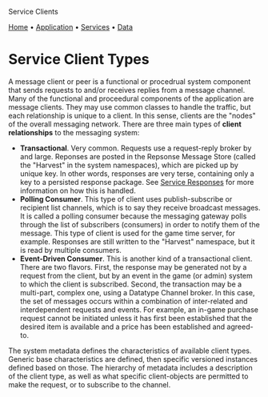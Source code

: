 


Service Clients




[Home](./app_help.html) •
 [Application](./app_arch.html) •
 [Services](./svc_arch.html) •
 [Data](./data_arch.html)


# Service Client Types
A message client or peer is a functional or procedrual system component that sends requests to and/or receives replies from a message channel. Many of the functional and proceedural components of the application are message clients. They may use common classes to handle the traffic, but each relationship is unique to a client. In this sense, clients are the "nodes" of the overall messaging network.
 There are three main types of **client relationships** to the messaging system:
 * **Transactional**. Very common. Requests use a request-reply broker by and large. Reponses are posted in the Repsonse Message Store (called the "Harvest" in the system namespaces), which are picked up by unique key. In other words, responses are very terse, containing only a key to a persisted response package. See [Service Responses](./svc_response.html) for more information on how this is handled.
 * **Polling Consumer**. This type of client uses publish-subscribe or recipient list channels, which is to say they receive broadcast messages. It is called a polling consumer because the messaging gateway polls through the list of subscribers (consumers) in order to notify them of the message. This type of client is used for the game time server, for example. Responses are still written to the "Harvest" namespace, but it is read by multiple consumers.
 * **Event-Driven Consumer**. This is another kind of a transactional client. There are two flavors. First, the response may be generated not by a request from the client, but by an event in the game (or admin) system to which the client is subscribed. Second, the transaction may be a multi-part, complex one, using a Datatype Channel broker. In this case, the set of messages occurs within a combination of inter-related and interdependent requests and events. For example, an in-game purchase request cannot be initiated unless it has first been established that the desired item is available and a price has been established and agreed-to.


The system metadata defines the characteristics of available client types. Generic base characteristics are defined, then specific versioned instances defined based on those.
 The hierarchy of metadata includes a description of the client type, as well as what specific client-objects are permitted to make the request, or to subscribe to the channel.




